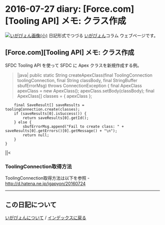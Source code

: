 2016-07-27 diary: [Force.com][Tooling API] メモ: クラス作成
=====================================================================================================
[![いがぴょん画像(小)](https://igapyon.github.io/diary/images/iga200306s.jpg "いがぴょん")](https://igapyon.github.io/diary/memo/memoigapyon.html) 日記形式でつづる [いがぴょん](https://igapyon.github.io/diary/memo/memoigapyon.html)コラム ウェブページです。

## [Force.com][Tooling API] メモ: クラス作成


SFDC Tooling API を使って SFDC に Apex クラスを新規作成する例。
>|java|
    public static String createApexClass(final ToolingConnection toolingConnection, final String classBody,
            final StringBuffer sbufErrorMsg) throws ConnectionException {
        final ApexClass apexClass = new ApexClass();
        apexClass.setBody(classBody);
        final ApexClass[] classes = { apexClass };

        final SaveResult[] saveResults = toolingConnection.create(classes);
        if (saveResults[0].isSuccess()) {
            return saveResults[0].getId();
        } else {
            sbufErrorMsg.append("Fail to create class: " + saveResults[0].getErrors()[0].getMessage() + "\n");
            return null;
        }
    }
||<


### ToolingConnection取得方法

ToolingConnection取得方法は以下を参照
-http://d.hatena.ne.jp/igapyon/20160724


----------------------------------------------------------------------------------------------------

## この日記について
[いがぴょんについて](http://www.igapyon.jp/igapyon/diary/memo/memoigapyon.html) / [インデックスに戻る](https://igapyon.github.io/diary/idxall.html)

